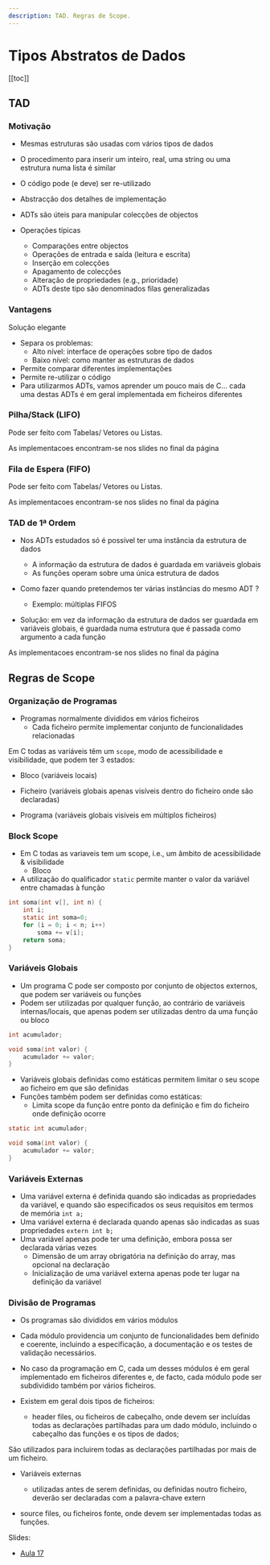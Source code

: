 ```yaml
---
description: TAD. Regras de Scope.
---
```


# Tipos Abstratos de Dados

[[toc]]

## TAD

### Motivação

- Mesmas estruturas são usadas com vários tipos de dados

- O procedimento para inserir um inteiro, real, uma string ou
  uma estrutura numa lista é similar
- O código pode (e deve) ser re-utilizado
- Abstracção dos detalhes de implementação

- ADTs são úteis para manipular colecções de objectos

- Operações típicas
  - Comparações entre objectos
  - Operações de entrada e saída (leitura e escrita)
  - Inserção em colecções
  - Apagamento de colecções
  - Alteração de propriedades (e.g., prioridade)
  - ADTs deste tipo são denominados filas generalizadas

### Vantagens

Solução elegante

- Separa os problemas:
  - Alto nível: interface de operações sobre tipo de dados
  - Baixo nível: como manter as estruturas de dados
- Permite comparar diferentes implementações
- Permite re-utilizar o código
- Para utilizarmos ADTs, vamos aprender um pouco mais
  de C… cada uma destas ADTs é em geral
  implementada em ficheiros diferentes

### Pilha/Stack (LIFO)

Pode ser feito com Tabelas/ Vetores ou Listas.

As implementacoes encontram-se nos slides no final da página

### Fila de Espera (FIFO)

Pode ser feito com Tabelas/ Vetores ou Listas.

As implementacoes encontram-se nos slides no final da página

### TAD de 1ª Ordem

- Nos ADTs estudados só é possível ter uma instância da
  estrutura de dados
  - A informação da estrutura de dados é guardada em variáveis
    globais
  - As funções operam sobre uma única estrutura de dados
- Como fazer quando pretendemos ter várias instâncias
  do mesmo ADT ?

  - Exemplo: múltiplas FIFOS

- Solução: em vez da informação da estrutura de dados
  ser guardada em variáveis globais, é guardada numa
  estrutura que é passada como argumento a cada função

As implementacoes encontram-se nos slides no final da página

## Regras de Scope

### Organização de Programas

- Programas normalmente divididos em vários ficheiros
  - Cada ficheiro permite implementar conjunto de
    funcionalidades relacionadas

Em C todas as variáveis têm um `scope`, modo de acessibilidade e visibilidade,
que podem ter 3 estados:

- Bloco (variáveis locais)

- Ficheiro (variáveis globais apenas visíveis dentro do ficheiro onde são declaradas)

- Programa (variáveis globais visíveis em múltiplos ficheiros)

### Block Scope

- Em C todas as variaveis tem um scope, i.e., um âmbito
  de acessibilidade & visibilidade
  - Bloco
- A utilização do qualificador `static` permite manter o
  valor da variável entre chamadas à função

```c
int soma(int v[], int n) {
    int i;
    static int soma=0;
    for (i = 0; i < n; i++)
        soma += v[i];
    return soma;
}
```

### Variáveis Globais

- Um programa C pode ser composto por conjunto de
  objectos externos, que podem ser variáveis ou funções
- Podem ser utilizadas por qualquer função, ao contrário
  de variáveis internas/locais, que apenas podem ser
  utilizadas dentro da uma função ou bloco

```c
int acumulador;

void soma(int valor) {
    acumulador += valor;
}
```

- Variáveis globais definidas como estáticas permitem
  limitar o seu scope ao ficheiro em que são definidas
- Funções também podem ser definidas como estáticas:
  - Limita scope da função entre ponto da definição e fim do ficheiro
    onde definição ocorre

```c
static int acumulador;

void soma(int valor) {
    acumulador += valor;
}
```

### Variáveis Externas

- Uma variável externa é definida quando são indicadas as
  propriedades da variável, e quando são especificados os
  seus requisitos em termos de memória
  `int a;`
- Uma variável externa é declarada quando apenas são
  indicadas as suas propriedades
  `extern int b;`
- Uma variável apenas pode ter uma definição, embora
  possa ser declarada várias vezes
  - Dimensão de um array obrigatória na definição do array, mas
    opcional na declaração
  - Inicialização de uma variável externa apenas pode ter lugar na
    definição da variável

### Divisão de Programas

- Os programas são divididos em vários módulos
- Cada módulo providencia um conjunto de
  funcionalidades bem definido e coerente, incluindo a
  especificação, a documentação e os testes de validação
  necessários.
- No caso da programação em C, cada um desses
  módulos é em geral implementado em ficheiros
  diferentes e, de facto, cada módulo pode ser
  subdividido também por vários ficheiros.

- Existem em geral dois tipos de ficheiros:
  - header files, ou ficheiros de cabeçalho, onde devem
    ser incluídas todas as declarações partilhadas para
    um dado módulo, incluindo o cabeçalho das funções
    e os tipos de dados;

São utilizados para incluirem todas as declarações
partilhadas por mais de um ficheiro.

- Variáveis externas

  - utilizadas antes de serem definidas, ou definidas noutro ficheiro,
    deverão ser declaradas com a palavra-chave extern

- source files, ou ficheiros fonte, onde devem ser
  implementadas todas as funções.

Slides:

- [Aula 17](https://drive.google.com/file/d/1SgzVTe69kt8RgDf1_O1ty7cC9Ji35p5m/view?usp=sharing)
